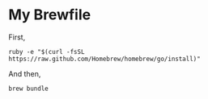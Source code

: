 My Brewfile
===========

First,

```
ruby -e "$(curl -fsSL https://raw.github.com/Homebrew/homebrew/go/install)"
```

And then,
```
brew bundle
```
